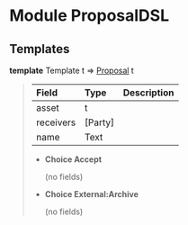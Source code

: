 # <a name="module-proposaldsl-55246"></a>Module ProposalDSL

## Templates

<a name="type-proposaldsl-proposal-65892"></a>**template** Template t =\> [Proposal](#type-proposaldsl-proposal-65892) t

> | Field     | Type      | Description 
> | :-------- | :-------- | :----------------
> | asset     | t         | 
> | receivers | \[Party\] | 
> | name      | Text      | 
> 
> * **Choice Accept**
>   
>   (no fields)
> 
> * **Choice External:Archive**
>   
>   (no fields)

